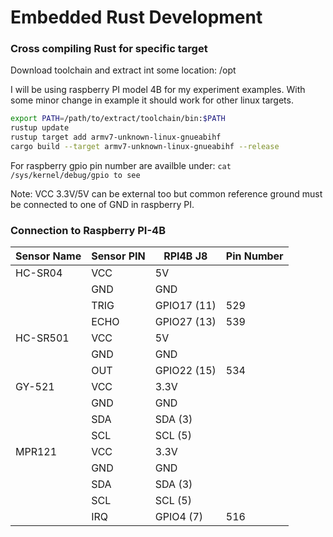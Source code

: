 # Embedded Rust Development

### Cross compiling Rust for specific target
Download toolchain and extract int some location: /opt

I will be using raspberry PI model 4B for my experiment examples. With some minor change in example it should work for other linux targets.

```bash 
export PATH=/path/to/extract/toolchain/bin:$PATH
rustup update
rustup target add armv7-unknown-linux-gnueabihf
cargo build --target armv7-unknown-linux-gnueabihf --release
```

For raspberry gpio pin number are availble under: ```cat /sys/kernel/debug/gpio to see```

Note: VCC 3.3V/5V can be external too but common reference ground must be connected to one of GND in raspberry PI.

### Connection to Raspberry PI-4B

| Sensor Name   | Sensor PIN    | RPI4B J8      | Pin Number |
|---------------|---------------|---------------|------------|
| HC-SR04       | VCC           | 5V            |            |
|               | GND           | GND           |            |
|               | TRIG          | GPIO17 (11)   | 529        |
|               | ECHO          | GPIO27 (13)   | 539        |
| HC-SR501      | VCC           | 5V            |            |
|               | GND           | GND           |            |
|               | OUT           | GPIO22 (15)   | 534        |
| GY-521        | VCC           | 3.3V          |            |
|               | GND           | GND           |            |
|               | SDA           | SDA (3)       |            |
|               | SCL           | SCL (5)       |            |
| MPR121        | VCC           | 3.3V          |            |
|               | GND           | GND           |            |
|               | SDA           | SDA (3)       |            |
|               | SCL           | SCL (5)       |            |
|               | IRQ           | GPIO4 (7)     | 516        |
